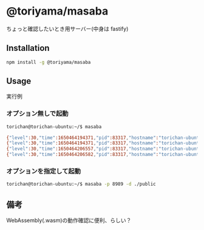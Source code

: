 # @toriyama/masaba

ちょっと確認したいとき用サーバー(中身は fastify)

## Installation

```bash
npm install -g @toriyama/masaba
```

## Usage

実行例

### オプション無しで起動

```bash
torichan@torichan-ubuntu:~/$ masaba

{"level":30,"time":1650464194371,"pid":83317,"hostname":"torichan-ubuntu","msg":"Server listening at http://127.0.0.1:8080"}
{"level":30,"time":1650464194371,"pid":83317,"hostname":"torichan-ubuntu","msg":"server listening on http://127.0.0.1:8080"}
{"level":30,"time":1650464206557,"pid":83317,"hostname":"torichan-ubuntu","reqId":"req-1","req":{"method":"GET","url":"/","hostname":"localhost:8080","remoteAddress":"127.0.0.1","remotePort":44616},"msg":"incoming request"}
{"level":30,"time":1650464206582,"pid":83317,"hostname":"torichan-ubuntu","reqId":"req-1","res":{"statusCode":200},"responseTime":23.840847998857498,"msg":"request completed"}
```

### オプションを指定して起動

```bash
torichan@torichan-ubuntu:~/$ masaba -p 8989 -d ./public
```

## 備考

WebAssembly(.wasm)の動作確認に便利、らしい？
